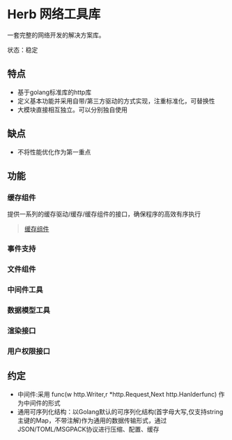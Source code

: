 # Herb 网络工具库
一套完整的网络开发的解决方案库。

状态：稳定

## 特点
* 基于golang标准库的http库
* 定义基本功能并采用自带/第三方驱动的方式实现，注重标准化，可替换性
* 大模块直接相互独立。可以分别独自使用

## 缺点
* 不将性能优化作为第一重点
## 功能

###  缓存组件
提供一系列的缓存驱动/缓存/缓存组件的接口，确保程序的高效有序执行
>  [缓存组件](cache/readme.md)
### 事件支持
### 文件组件
### 中间件工具
### 数据模型工具
### 渲染接口
### 用户权限接口




## 约定
* 中间件:采用 func(w http.Writer,r *http.Request,Next http.Hanlderfunc) 作为中间件的形式
* 通用可序列化结构：以Golang默认的可序列化结构(首字母大写,仅支持string主键的Map，不带注解)作为通用的数据传输形式，通过JSON/TOML/MSGPACK协议进行压缩、配置、缓存
  
